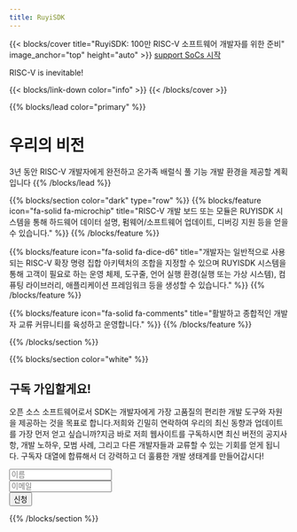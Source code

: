 ```yaml
---
title: RuyiSDK
---
```


{{< blocks/cover title="RuyiSDK: 100만 RISC-V 소프트웨어 개발자를 위한 준비" image_anchor="top" height="auto" >}}
<a class="btn btn-lg btn-primary me-3 mb-4" href="/ko/supported">
 support SoCs <i class="fas fa-arrow-alt-circle-right ms-2"></i>
</a>
<a class="btn btn-lg btn-secondary me-3 mb-4" href="https://github.com/ruyisdk">
  시작 <i class="fab fa-github ms-2 "></i>
</a>
<p class="lead mt-5">RISC-V is inevitable!</p>
{{< blocks/link-down color="info" >}}
{{< /blocks/cover >}}


{{% blocks/lead color="primary" %}}
# 우리의 비전

3년 동안 RISC-V 개발자에게 완전하고 온가족 배럴식 풀 기능 개발 환경을 제공할 계획입니다
{{% /blocks/lead %}}


{{% blocks/section color="dark" type="row" %}}
{{% blocks/feature icon="fa-solid fa-microchip" title="RISC-V 개발 보드 또는 모듈은 RUYISDK 시스템을 통해 하드웨어 데이터 설명, 펌웨어/소프트웨어 업데이트, 디버깅 지원 등을 얻을 수 있습니다." %}}
{{% /blocks/feature %}}


{{% blocks/feature icon="fa-solid fa-dice-d6" title="개발자는 일반적으로 사용되는 RISC-V 확장 명령 집합 아키텍처의 조합을 지정할 수 있으며 RUYISDK 시스템을 통해 고객이 필요로 하는 운영 체제, 도구줄, 언어 실행 환경(실행 또는 가상 시스템), 컴퓨팅 라이브러리, 애플리케이션 프레임워크 등을 생성할 수 있습니다." %}}
{{% /blocks/feature %}}


{{% blocks/feature icon="fa-solid fa-comments" title="활발하고 종합적인 개발자 교류 커뮤니티를 육성하고 운영합니다." %}}
{{% /blocks/feature %}}


{{% /blocks/section %}}

{{% blocks/section color="white" %}}
<div class="newsletter-subscribe mt-5 container">
        <div class="container">
            <div class="intro">
                <h2 class="text-center newsletter">구독 가입할게요!</h2>
                <p class="text-center">
                오픈 소스 소프트웨어로서 SDK는 개발자에게 가장 고품질의 편리한 개발 도구와 자원을 제공하는 것을 목표로 합니다.저희와 긴밀히 연락하여 우리의 최신 동향과 업데이트를 가장 먼저 얻고 싶습니까?지금 바로 저희 웹사이트를 구독하시면 최신 버전의 공지사항, 개발 노하우, 모범 사례, 그리고 다른 개발자들과 교류할 수 있는 기회를 얻게 됩니다. 구독자 대열에 합류해서 더 강력하고 더 훌륭한 개발 생태계를 만들어갑시다! </p>
            </div>
            <form class="form-inline" method="post"  action="https://fabform.io/f/pFPStcS">
              <div class="form-group"><input class="form-control" type="name" name="fullName" placeholder="이름"></div>
                <div class="form-group"><input class="form-control" type="email" name="email" placeholder="이메일"></div>
                <div class="form-group"><button class="btn btn-primary" type="submit">신청</button></div>
            </form>
        </div>
    </div>
{{% /blocks/section %}}
